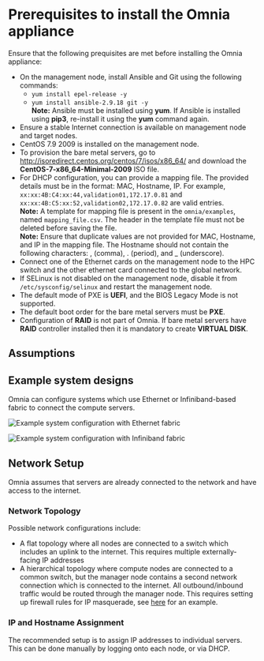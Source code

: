 # Prerequisites to install the Omnia appliance

Ensure that the following prequisites are met before installing the Omnia appliance:
* On the management node, install Ansible and Git using the following commands:
	* `yum install epel-release -y`
	* `yum install ansible-2.9.18 git -y`  
	__Note:__ Ansible must be installed using __yum__. If Ansible is installed using __pip3__, re-install it using the __yum__ command again.
* Ensure a stable Internet connection is available on management node and target nodes. 
* CentOS 7.9 2009 is installed on the management node.
* To provision the bare metal servers, go to http://isoredirect.centos.org/centos/7/isos/x86_64/ and download the **CentOS-7-x86_64-Minimal-2009** ISO file.
* For DHCP configuration, you can provide a mapping file. The provided details must be in the format: MAC, Hostname, IP. For example, `xx:xx:4B:C4:xx:44,validation01,172.17.0.81` and  `xx:xx:4B:C5:xx:52,validation02,172.17.0.82` are valid entries.  
__Note:__ A template for mapping file is present in the `omnia/examples`, named `mapping_file.csv`. The header in the template file must not be deleted before saving the file.  
__Note:__ Ensure that duplicate values are not provided for MAC, Hostname, and IP in the mapping file. The Hostname should not contain the following characters: , (comma), \. (period), and _ (underscore).
* Connect one of the Ethernet cards on the management node to the HPC switch and the other ethernet card connected to the global network.
* If SELinux is not disabled on the management node, disable it from `/etc/sysconfig/selinux` and restart the management node.
* The default mode of PXE is __UEFI__, and the BIOS Legacy Mode is not supported.
* The default boot order for the bare metal servers must be __PXE__.
* Configuration of __RAID__ is not part of Omnia. If bare metal servers have __RAID__ controller installed then it is mandatory to create **VIRTUAL DISK**.

## Assumptions

## Example system designs
Omnia can configure systems which use Ethernet or Infiniband-based fabric to connect the compute servers.

![Example system configuration with Ethernet fabric](images/example-system-ethernet.png)

![Example system configuration with Infiniband fabric](images/example-system-infiniband.png)

## Network Setup
Omnia assumes that servers are already connected to the network and have access to the internet.
### Network Topology
Possible network configurations include:
* A flat topology where all nodes are connected to a switch which includes an uplink to the internet. This requires multiple externally-facing IP addresses
* A hierarchical topology where compute nodes are connected to a common switch, but the manager node contains a second network connection which is connected to the internet. All outbound/inbound traffic would be routed through the manager node. This requires setting up firewall rules for IP masquerade, see [here](https://www.server-world.info/en/note?os=CentOS_7&p=firewalld&f=2) for an example.
### IP and Hostname Assignment
The recommended setup is to assign IP addresses to individual servers. This can be done manually by logging onto each node, or via DHCP.
